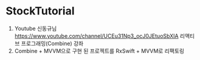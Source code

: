 # StockTutorial

1. Youtube 신동규님 https://www.youtube.com/channel/UCEu31Np3_ocJ0JEtuoSbXIA 리액티브 프로그래밍(Combine) 강좌
2. Combine + MVVM으로 구현 된 프로젝트를 RxSwift + MVVM로 리팩토링
